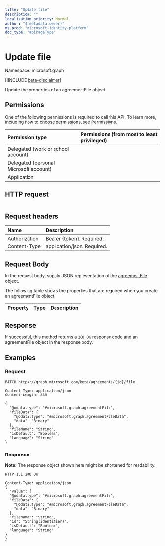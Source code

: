 ```yaml
---
title: "Update file"
description: ""
localization_priority: Normal
author: "$(metadata.owner)"
ms.prod: "microsoft-identity-platform"
doc_type: "apiPageType"
---
```


# Update file

Namespace: microsoft.graph

[!INCLUDE [beta-disclaimer](../../includes/beta-disclaimer.md)]

Update the properties of an agreementFile object.

## Permissions

One of the following permissions is required to call this API. To learn more, including how to choose permissions, see [Permissions](/graph/permissions-reference).

| Permission type                        | Permissions (from most to least privileged) |
| :------------------------------------- | :------------------------------------------ |
| Delegated (work or school account)     |                                             |
| Delegated (personal Microsoft account) |                                             |
| Application                            |                                             |

## HTTP request

<!-- {
  "blockType": "ignored"
}
-->

```http

```

## Request headers

| Name          | Description                 |
| :------------ | :-------------------------- |
| Authorization | Bearer {token}. Required.   |
| Content-Type  | application/json. Required. |

## Request Body

In the request body, supply JSON representation of the [agreementFile](../resources/-agreementfile.md) object.

<!-- Actions and Functions -->

<!-- CRUD Methods -->

The following table shows the properties that are required when you create an agreementFile object.

| Property | Type | Description |
| :------- | :--- | :---------- |

## Response

If successful, this method returns a `200 OK` response code and an agreementFile object in the response body.

## Examples

### Request

<!-- {
  "blockType": "request",
  "name": "update_file"
}
-->

```http
PATCH https://graph.microsoft.com/beta/agreements/{id}/file

Content-Type: application/json
Content-Length: 235

{
  "@odata.type": "#microsoft.graph.agreementFile",
  "fileData": {
    "@odata.type": "#microsoft.graph.agreementFileData",
    "data": "Binary"
  },
  "fileName": "String",
  "isDefault": "Boolean",
  "language": "String"
}

```

### Response

**Note:** The response object shown here might be shortened for readability.

<!-- {
  "blockType": "response",
  "truncated": true,
  "@odata.type": "microsoft.azure.termsOfUse.agreementFile"
}
-->

```http
HTTP 1.1 200 OK

Content-Type: application/json
{
  "value": {
  "@odata.type": "#microsoft.graph.agreementFile",
  "fileData": {
    "@odata.type": "#microsoft.graph.agreementFileData",
    "data": "Binary"
  },
  "fileName": "String",
  "id": "String(identifier)",
  "isDefault": "Boolean",
  "language": "String"
}
}

```
